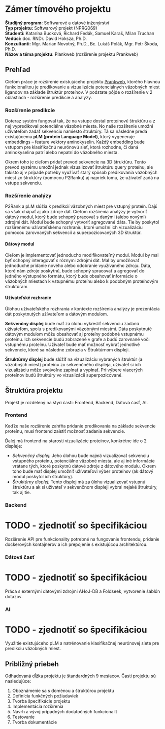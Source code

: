 # Zámer tímového projektu 
 
**Študijný program:** Softwarové a datové inženýrství  
**Typ projektu:** Softwarový projekt (NPRG069)  
**Študenti:** Katarína Bucková, Richard Fedák, Samuel Karaš, Milan Truchan   
**Vedúci:** doc. RNDr. David Hoksza, Ph.D.  
**Konzultanti:** Mgr. Marian Novotný, Ph.D., Bc. Lukáš Polák, Mgr. Petr Škoda, Ph.D.  
**Názov a téma projektu:** Plankweb (rozšírenie projektu Prankweb)

## Prehľad

Cieľom práce je rozšírenie existujúceho projektu [Prankweb](https://prankweb.cz/), ktorého hlavnou funkcionalitou je predikovanie a vizualizácia potenciálnych väzobných miest ligandov na základe štruktúr proteínov. V podstate pôjde o rozšírenie v 2 oblastiach - rozšírenie predikcie a analýzy.

### Rozšírenie predikcie

Doteraz systém fungoval tak, že na vstupe dostal proteínovú štruktúru a z nej vypredikoval potenciálne väzobné miesta. No naše rozšírenie umožní užívateľom zadať sekvenciu namiesto štruktúry. Tá sa následne predá existujúcemu **pLM (protein Language Model)**, ktorý vygeneruje embeddings – feature vektory aminokyselín. Každý embedding bude vstupom pre klasifikačnú neurónovú sieť, ktorá rozhodne, či daná aminokyselina patrí alebo nepatrí do väzobného miesta. 

Okrem toho je cieľom pridať prevod sekvencie na 3D štruktúru. Tento prevod systému umožní jednak vizualizovať štruktúru query proteínu, ale takisto aj v prípade potreby využívať starý spôsob predikovania väzobných miest zo štruktúry (pomocou P2Ranku) aj napriek tomu, že užívateľ zadá na vstupe sekvenciu.

### Rozšírenie analýzy

P2Rank a pLM slúžia k predikcií väzobných miest pre vstupný proteín. Dajú sa však chápať aj ako zdroje dát. Cieľom rozšírenia analýzy je vytvoriť dátový modul, ktorý bude schopný pracovať s danými (alebo novými) zdrojmi dát. Modul bude schopný vytvoriť agregované dáta. Tie by poskytol rozšírenému užívateľskému rozhraniu, ktoré umožní ich vizualizáciu pomocou zarovnaných sekvencií a superpozicovaných 3D štruktúr.

#### Dátový modul
Cieľom je implementovať jednoducho modifikovateľný modul. Modul by mal byť schopný interagovať s rôznymi zdrojmi dát. Mal by umožňovať jednoduché pridanie nového alebo odobranie využívaného zdroju. Dáta, ktoré nám zdroje poskytnú, bude schopný spracovať a agregovať do jedného výstupného formátu, ktorý bude obsahovať informácie o väzobných miestach k vstupnému proteínu alebo k podobným proteínovým štruktúram. 

#### Užívateľské rozhranie
Úlohou užívateľského rozhrania v kontexte rozšírenia analýzy je prezentácia dát poskytnutých užívateľom a dátovým modulom.

**Sekvenčny displej** bude mať za úlohu vykresliť sekvenciu zadanú užívateľom, spolu s predikovanými väzobnými miestmi. Dáta poskytnuté dátovým modulom môžu obsahovať aj proteíny podobné vstupnému proteínu. Ich sekvencie budú zobrazené v grafe a budú zarovnané voči vstupnému proteínu. Užívateľ bude mať možnosť vybrať jednotlivé sekvencie, ktoré sa následne zobrazia v Štruktúrnom displeji.

**Štruktúrny displej** bude slúžiť na vizualizáciu vybraných štruktúr (a väzobných miest) proteínu zo sekvenčného displeja, užívateľ si ich vizualizáciu môže svojvoľne zapínať a vypínať. Pri výbere viacerých proteínov budú štruktúry vo vizualizácii superpozicované.

## Štruktúra projektu

Projekt je rozdelený na štyri časti: Frontend, Backend, Dátová časť, AI.

### Frontend

Keďže naše rozšírenie zahŕňa pridanie predikovania na základe sekvencie proteínu, musí frontend zaistiť možnosť zadania sekvencie. 

Ďalej má frontend na starosti vizualizácie proteínov, konkrétne ide o 2 displeje:
- *Sekvenčný displej:* Jeho úlohou bude najmä vizualizovať sekvenciu vstupného proteínu, potenciálne väzobné miesta, ale aj iné informácie vrátane tých, ktoré poskytnú dátové zdroje z dátového modulu. Okrem toho bude mať displej umožniť užívateľovi výber proteínov (ak dátový modul poskytol ich štruktúry). 
- *Štruktúrny displej:* Tento displej má za úlohu vizualizovať vstupnú štruktúru a ak si užívateľ v sekvenčnom displeji vybral nejaké štruktúry, tak aj tie.

### Backend

# TODO - zjednotiť so špecifikáciou
Rozšírenie API pre funkcionality potrebné na fungovanie frontendu, pridanie dockerových kontajnerov a ich prepojenie s existujúcou architektúrou.

### Dátová časť

# TODO - zjednotiť so špecifikáciou
Práca s externými dátovými zdrojmi AHoJ-DB a Foldseek, vytvorenie šablón dotazov.

### AI

# TODO - zjednotiť so špecifikáciou

Využitie existujúceho pLM a natrénovanie klasifikačnej neurónovej siete pre predikciu väzobných miest.

## Približný priebeh

Odhadovaná dĺžka projektu je štandardných 9 mesiacov. Časti projektu sú nasledujúce:
1.	Oboznámenie sa s doménou a štruktúrou projektu
2.	Definícia funkčných požiadaviek
3.	Tvorba špecifikácie projektu
4.	Implementácia rozšírenia
5.	Návrh a vývoj prípadných dodatočných funkcionalít
6.	Testovanie
7.	Tvorba dokumentácie
